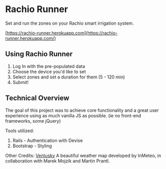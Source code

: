 # Rachio Runner

Set and run the zones on your Rachio smart irrigation system.

[https://rachio-runner.herokuapp.com](https://rachio-runner.herokuapp.com/)

## Using Rachio Runner
1. Log In with the pre-populated data
2. Choose the device you'd like to set
3. Select zones and set a duration for them (5 - 120 min)
4. Submit!

## Technical Overview
The goal of this project was to achieve core functionality and a great user experience
using as much vanilla JS as possible. (ie no front-end frameworks, some jQuery)

Tools utilized:
1. Rails - Authentication with Devise
2. Bootstrap - Styling


Other Credits:
[Ventusky](https://www.ventusky.com/) 
A beautiful weather map developed by InMeteo, in collaboration with Marek Mojzík and Martin Prantl.


